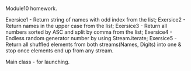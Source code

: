 Module10 homework.

Exersice1 - Return string of names with odd index from the list;
Exersice2 - Return names in the upper case from the list;
Exersice3 - Return all numbers sorted by ASC and split by comma from the list;
Exersice4 - Endless random generator number by using Stream.iterate;
Exersice5 - Return all shuffled elements from both streams(Names, Digits) into one & stop once elements end up from any stream.

Main class - for launching.
